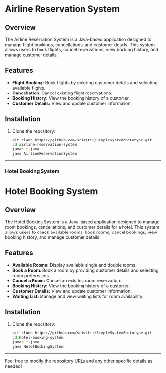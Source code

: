 # Airline Reservation System
## Overview

The Airline Reservation System is a Java-based application designed to manage flight bookings, cancellations, and customer details. This system allows users to book flights, cancel reservations, view booking history, and manage customer details.

## Features

- **Flight Booking:** Book flights by entering customer details and selecting available flights.
- **Cancellation:** Cancel existing flight reservations.
- **Booking History:** View the booking history of a customer.
- **Customer Details:** View and update customer information.

## Installation

1. Clone the repository:
   ```bash
   git clone https://github.com/sristtii/SimpleSystemPrototype.git
   cd airline-reservation-system
   javac *.java
   java AirlineReservationSystem

---

### Hotel Booking System
# Hotel Booking System

## Overview

The Hotel Booking System is a Java-based application designed to manage room bookings, cancellations, and customer details for a hotel. This system allows users to check available rooms, book rooms, cancel bookings, view booking history, and manage customer details.

## Features

- **Available Rooms:** Display available single and double rooms.
- **Book a Room:** Book a room by providing customer details and selecting room preferences.
- **Cancel a Room:** Cancel an existing room reservation.
- **Booking History:** View the booking history of a customer.
- **Customer Details:** View and update customer information.
- **Waiting List:** Manage and view waiting lists for room availability.

## Installation

1. Clone the repository:
   ```bash
   git clone https://github.com/sristtii/SimpleSystemPrototype.git
   cd hotel-booking-system
   javac *.java
   java HotelBookingSystem

---

Feel free to modify the repository URLs and any other specific details as needed!



